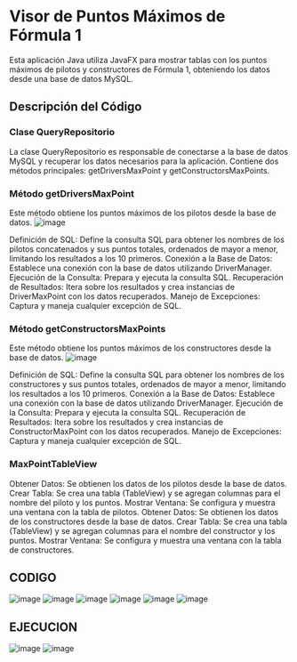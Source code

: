 # Visor de Puntos Máximos de Fórmula 1
Esta aplicación Java utiliza JavaFX para mostrar tablas con los puntos máximos de pilotos y constructores de Fórmula 1, obteniendo los datos desde una base de datos MySQL.

## Descripción del Código
### Clase QueryRepositorio
La clase QueryRepositorio es responsable de conectarse a la base de datos MySQL y recuperar los datos necesarios para la aplicación. Contiene dos métodos principales: getDriversMaxPoint y getConstructorsMaxPoints.

### Método getDriversMaxPoint
Este método obtiene los puntos máximos de los pilotos desde la base de datos.
![image](https://github.com/user-attachments/assets/fbad1187-eefc-4bc5-9e5b-425456a5e665)


Definición de SQL: Define la consulta SQL para obtener los nombres de los pilotos concatenados y sus puntos totales, ordenados de mayor a menor, limitando los resultados a los 10 primeros.
Conexión a la Base de Datos: Establece una conexión con la base de datos utilizando DriverManager.
Ejecución de la Consulta: Prepara y ejecuta la consulta SQL.
Recuperación de Resultados: Itera sobre los resultados y crea instancias de DriverMaxPoint con los datos recuperados.
Manejo de Excepciones: Captura y maneja cualquier excepción de SQL.

### Método getConstructorsMaxPoints
Este método obtiene los puntos máximos de los constructores desde la base de datos.
![image](https://github.com/user-attachments/assets/3c730c2f-8595-4807-b431-fe567c01e2b9)


Definición de SQL: Define la consulta SQL para obtener los nombres de los constructores y sus puntos totales, ordenados de mayor a menor, limitando los resultados a los 10 primeros.
Conexión a la Base de Datos: Establece una conexión con la base de datos utilizando DriverManager.
Ejecución de la Consulta: Prepara y ejecuta la consulta SQL.
Recuperación de Resultados: Itera sobre los resultados y crea instancias de ConstructorMaxPoint con los datos recuperados.
Manejo de Excepciones: Captura y maneja cualquier excepción de SQL.

### MaxPointTableView
Obtener Datos: Se obtienen los datos de los pilotos desde la base de datos.
Crear Tabla: Se crea una tabla (TableView) y se agregan columnas para el nombre del piloto y los puntos.
Mostrar Ventana: Se configura y muestra una ventana con la tabla de pilotos.
Obtener Datos: Se obtienen los datos de los constructores desde la base de datos.
Crear Tabla: Se crea una tabla (TableView) y se agregan columnas para el nombre del constructor y los puntos.
Mostrar Ventana: Se configura y muestra una ventana con la tabla de constructores.

## CODIGO
![image](https://github.com/user-attachments/assets/dfafda1d-3c37-437d-8f30-9970334fba27)
![image](https://github.com/user-attachments/assets/5100eabb-6b3a-4d0e-8cb5-e9ddef857972)
![image](https://github.com/user-attachments/assets/95ae5e88-2605-4684-b7ca-d2cef24aa847)
![image](https://github.com/user-attachments/assets/4a168cc8-795d-48f5-9a35-7e4b9caf170b)
![image](https://github.com/user-attachments/assets/616eb0ee-bfa5-4f58-b8ef-7e638276a1eb)
![image](https://github.com/user-attachments/assets/52a991a1-c5b9-4b8b-b9c7-096916913979)

## EJECUCION
![image](https://github.com/user-attachments/assets/484f20c4-9fb7-4098-a8a7-2e9fbfffa41f)
![image](https://github.com/user-attachments/assets/3c428772-ed15-40a2-ab5f-6093f7e551a4)
